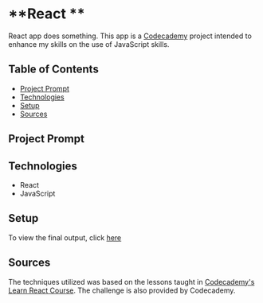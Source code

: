 # **React **

React app does something. This app is a [Codecademy](https://www.codecademy.com/learn/react-101) project intended to enhance my skills on the use of JavaScript skills.

## Table of Contents

- [Project Prompt](#project-prompt)
- [Technologies](#technologies)
- [Setup](#setup)
- [Sources](#sources)

## Project Prompt

## Technologies

- React
- JavaScript

## Setup

To view the final output, click [here](https://daniellabrador.me/codecademy-react-)

## Sources

The techniques utilized was based on the lessons taught in [Codecademy's Learn React Course](https://www.codecademy.com/learn/react-101). The challenge is also provided by Codecademy.
